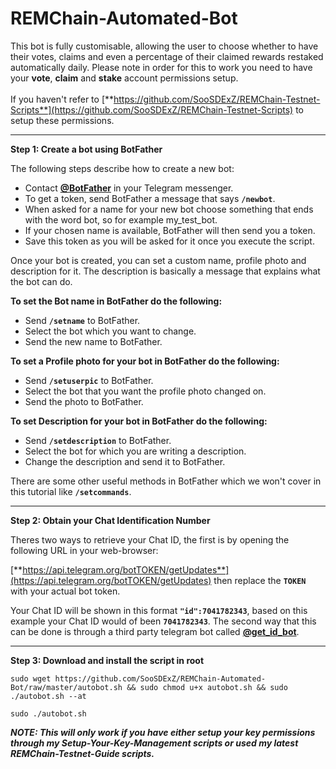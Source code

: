 # REMChain-Automated-Bot

This bot is fully customisable, allowing the user to choose whether to have their votes, claims and even a percentage of their claimed rewards restaked automatically daily. Please note in order for this to work you need to have your **vote**, **claim** and **stake** account permissions setup.<br>
<br>
If you haven't refer to [**https://github.com/SooSDExZ/REMChain-Testnet-Scripts**](https://github.com/SooSDExZ/REMChain-Testnet-Scripts) to setup these permissions.

***

**Step 1: Create a bot using BotFather**

The following steps describe how to create a new bot:

* Contact [**@BotFather**](https://telegram.me/BotFather) in your Telegram messenger.
* To get a token, send BotFather a message that says **`/newbot`**.
* When asked for a name for your new bot choose something that ends with the word bot, so for example my_test_bot.
* If your chosen name is available, BotFather will then send you a token.
* Save this token as you will be asked for it once you execute the script.

Once your bot is created, you can set a custom name, profile photo and description for it. The description is basically a message that explains what the bot can do.

**To set the Bot name in BotFather do the following:**

* Send **`/setname`** to BotFather.
* Select the bot which you want to change.
* Send the new name to BotFather.

**To set a Profile photo for your bot in BotFather do the following:**

* Send **`/setuserpic`** to BotFather.
* Select the bot that you want the profile photo changed on.
* Send the photo to BotFather.

**To set Description for your bot in BotFather do the following:**

* Send **`/setdescription`** to BotFather.
* Select the bot for which you are writing a description.
* Change the description and send it to BotFather.

There are some other useful methods in BotFather which we won't cover in this tutorial like **`/setcommands`**.

***

**Step 2: Obtain your Chat Identification Number**

Theres two ways to retrieve your Chat ID, the first is by opening the following URL in your web-browser: 

[**https://api.telegram.org/botTOKEN/getUpdates**](https://api.telegram.org/botTOKEN/getUpdates) then replace the **`TOKEN`** with your actual bot token.

Your Chat ID will be shown in this format **`"id":7041782343`**, based on this example your Chat ID would of been **`7041782343`**. The second way that this can be done is through a third party telegram bot called [**@get_id_bot**](https://telegram.me/get_id_bot).

***

**Step 3: Download and install the script in root**
<br>

```
sudo wget https://github.com/SooSDExZ/REMChain-Automated-Bot/raw/master/autobot.sh && sudo chmod u+x autobot.sh && sudo ./autobot.sh --at
```
```
sudo ./autobot.sh
```
**_NOTE: This will only work if you have either setup your key permissions through my Setup-Your-Key-Management scripts or used my latest REMChain-Testnet-Guide scripts._**
